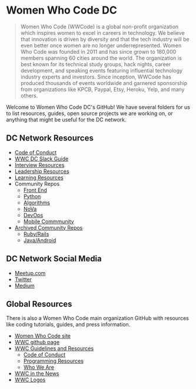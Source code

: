# Women Who Code DC

>Women Who Code (WWCode) is a global non-profit organization which inspires women to excel in careers in technology. We believe that innovation is driven by diversity and that the tech industry will be even better once women are no longer underrepresented. Women Who Code was founded in 2011 and has since grown to 180,000 members spanning 60 cities around the world. The organization is best known for its technical study groups, hack nights, career development, and speaking events featuring influential technology industry experts and investors. Since inception, WWCode has produced thousands of events worldwide and garnered sponsorship from organizations like KPCB, Paypal, Etsy, Heroku, Yelp, and many others.

Welcome to Women Who Code DC's GitHub!  We have several folders for us to list resources, guides, open source projects we are working on, or anything that might be useful for the DC network.

## DC Network Resources

* [Code of Conduct](https://github.com/WomenWhoCode/guidelines-resources/blob/master/code_of_conduct.md)
* [WWC DC Slack Guide](https://github.com/womenwhocodedc/organization/blob/master/slack_guide.md)
* [Interview Resources](interview-resources/README.md) 
* [Leadership Resources](leadership-resources/README.md)
* [Learning Resources](learning-resources/README.md)
* Community Repos
  * [Front End](https://github.com/womenwhocodedc/front-end-community)
  * [Python](https://github.com/womenwhocodedc/python-community)
  * [Algorithms](https://github.com/womenwhocodedc/algorithms-community)
  * [NoVa](https://github.com/womenwhocodedc/nova-community)
  * [DevOps](https://github.com/womenwhocodedc/devops)
  * [Mobile Commmunity](https://github.com/womenwhocodedc/mobile-community)
* [Archived Community Repos](leadership-resources/Archive/README.md)
  - [Ruby/Rails](https://github.com/womenwhocodedc/ruby-on-rails-community)
  - [Java/Android](https://github.com/womenwhocodedc/android-community)

## DC Network Social Media
* [Meetup.com](meetup.com/Women-Who-Code-DC)
* [Twitter](https://twitter.com/@WomenWhoCodeDC)
* [Medium](medium.com/@WomenWhoCodeDC)

## Global Resources
There is also a Women Who Code main organization GitHub with resources like coding tutorials, guides, and press information.

* [Women Who Code site](https://www.womenwhocode.com/)  
* [WWC github page](https://github.com/WomenWhoCode)  
* [WWC Guidelines and Resources](https://github.com/WomenWhoCode/guidelines-resources)  
	* [Code of Conduct](https://github.com/WomenWhoCode/guidelines-resources/blob/master/code_of_conduct.md)
	* [Programming Resources](https://github.com/WomenWhoCode/guidelines-resources/blob/master/learn_to_program.md)
	* [Who We Are](https://github.com/WomenWhoCode/guidelines-resources/blob/master/who_we_are.md) 
* [WWC in the News](https://github.com/WomenWhoCode/WWCodeInTheNews)
* [WWC Logos](https://github.com/WomenWhoCode/WWC-Assets/tree/master/logos)
